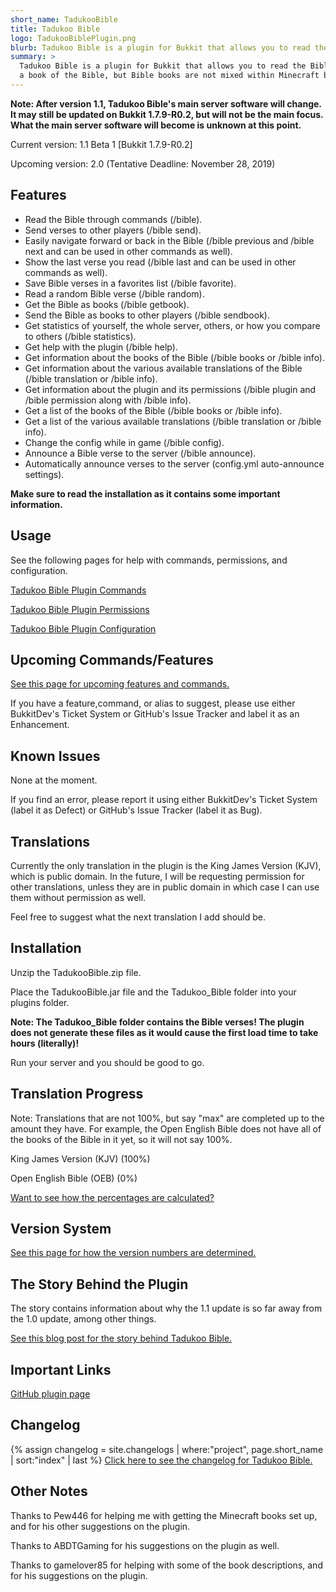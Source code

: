 ```yaml
---
short_name: TadukooBible
title: Tadukoo Bible
logo: TadukooBiblePlugin.png
blurb: Tadukoo Bible is a plugin for Bukkit that allows you to read the Bible through commands or give yourself the book(s).
summary: >
  Tadukoo Bible is a plugin for Bukkit that allows you to read the Bible through commands or get it in Minecraft books. One Minecraft book contains several chapters of 
  a book of the Bible, but Bible books are not mixed within Minecraft books (A new Bible book starts a new Minecraft book).
---
```



**Note: After version 1.1, Tadukoo Bible's main server software will change. It may still be updated on Bukkit 1.7.9-R0.2, but will not be the main focus. 
What the main server software will become is unknown at this point.**

Current version: 1.1 Beta 1 [Bukkit 1.7.9-R0.2]

Upcoming version: 2.0 (Tentative Deadline: November 28, 2019)

## Features
* Read the Bible through commands (/bible).
* Send verses to other players (/bible send).
* Easily navigate forward or back in the Bible (/bible previous and /bible next and can be used in other commands as well).
* Show the last verse you read (/bible last and can be used in other commands as well).
* Save Bible verses in a favorites list (/bible favorite).
* Read a random Bible verse (/bible random).
* Get the Bible as books (/bible getbook).
* Send the Bible as books to other players (/bible sendbook).
* Get statistics of yourself, the whole server, others, or how you compare to others (/bible statistics).
* Get help with the plugin (/bible help).
* Get information about the books of the Bible (/bible books or /bible info).
* Get information about the various available translations of the Bible (/bible translation or /bible info).
* Get information about the plugin and its permissions (/bible plugin and /bible permission along with /bible info).
* Get a list of the books of the Bible (/bible books or /bible info).
* Get a list of the various available translations (/bible translation or /bible info).
* Change the config while in game (/bible config).
* Announce a Bible verse to the server (/bible announce).
* Automatically announce verses to the server (config.yml auto-announce settings).

**Make sure to read the installation as it contains some important information.**

## Usage
See the following pages for help with commands, permissions, and configuration.

[Tadukoo Bible Plugin Commands](/guides/tadukoo-bible-commands.html)

[Tadukoo Bible Plugin Permissions](/guides/tadukoo-bible-permissions.html)

[Tadukoo Bible Plugin Configuration](/guides/tadukoo-bible-configuration.html)

## Upcoming Commands/Features
[See this page for upcoming features and commands.](/TadukooBible/tadukoo-bible-upcoming-features.html)

If you have a feature,command, or alias to suggest, please use either BukkitDev's Ticket System or GitHub's Issue Tracker and label it as an Enhancement.

## Known Issues
None at the moment.

If you find an error, please report it using either BukkitDev's Ticket System (label it as Defect) or GitHub's Issue Tracker (label it as Bug).

## Translations
Currently the only translation in the plugin is the King James Version (KJV), which is public domain. In the future, I will be requesting permission
for other translations, unless they are in public domain in which case I can use them without permission as well.

Feel free to suggest what the next translation I add should be.

## Installation
Unzip the TadukooBible.zip file.

Place the TadukooBible.jar file and the Tadukoo_Bible folder into your plugins folder.

**Note: The Tadukoo_Bible folder contains the Bible verses! The plugin does not generate these files as it would cause the first load time to take 
hours (literally)!**

Run your server and you should be good to go.

## Translation Progress
Note: Translations that are not 100%, but say "max" are completed up to the amount they have. For example, the Open English Bible does not have all of the 
books of the Bible in it yet, so it will not say 100%.

King James Version (KJV) (100%)

Open English Bible (OEB) (0%)

[Want to see how the percentages are calculated?](/TadukooBible/tadukoo-bible-translation-progress.html)

## Version System
[See this page for how the version numbers are determined.](/TadukooBible/tadukoo-bible-version-system.html)

## The Story Behind the Plugin
The story contains information about why the 1.1 update is so far away from the 1.0 update, among other things.

[See this blog post for the story behind Tadukoo Bible.](https://tadukoo.blogspot.com/2020/08/tadukoo-bible-update-8222020.html)

## Important Links
[GitHub plugin page](https://github.com/Tadukoo/TadukooBibleProject)

## Changelog
{% assign changelog = site.changelogs | where:"project", page.short_name | sort:"index" | last %}
[Click here to see the changelog for Tadukoo Bible.]({{changelog.url}})

## Other Notes
Thanks to Pew446 for helping me with getting the Minecraft books set up, and for his other suggestions on the plugin.

Thanks to ABDTGaming for his suggestions on the plugin as well.

Thanks to gamelover85 for helping with some of the book descriptions, and for his suggestions on the plugin.
